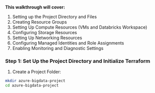 
**This walkthrough will cover:**

1. Setting up the Project Directory and Files
2. Creating Resource Groups
3. Setting Up Compute Resources (VMs and Databricks Workspace)
4. Configuring Storage Resources
5. Setting Up Networking Resources
6. Configuring Managed Identities and Role Assignments
7. Enabling Monitoring and Diagnostic Settings

### Step 1: Set Up the Project Directory and Initialize Terraform

1. Create a Project Folder:

```bash
mkdir azure-bigdata-project
cd azure-bigdata-project
```